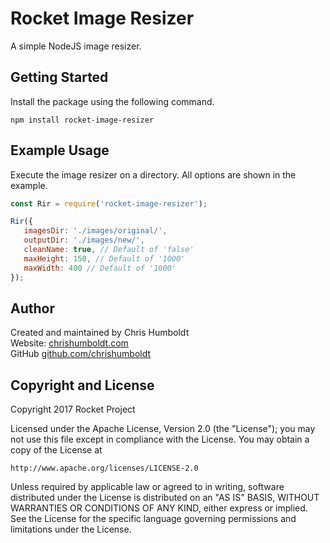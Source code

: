 # Rocket Image Resizer

A simple NodeJS image resizer.

## Getting Started
Install the package using the following command.

```
npm install rocket-image-resizer
```

## Example Usage
Execute the image resizer on a directory. All options are shown in the example.

```javascript
const Rir = require('rocket-image-resizer');

Rir({
   imagesDir: './images/original/',
   outputDir: './images/new/',
   cleanName: true, // Default of 'false'
   maxHeight: 150, // Default of '1000'
   maxWidth: 400 // Default of '1000'
});
```

## Author
Created and maintained by Chris Humboldt<br>
Website: <a href="http://chrishumboldt.com/">chrishumboldt.com</a><br>
GitHub <a href="https://github.com/chrishumboldt">github.com/chrishumboldt</a><br>

## Copyright and License
Copyright 2017 Rocket Project

Licensed under the Apache License, Version 2.0 (the "License");
you may not use this file except in compliance with the License.
You may obtain a copy of the License at

    http://www.apache.org/licenses/LICENSE-2.0

Unless required by applicable law or agreed to in writing, software
distributed under the License is distributed on an "AS IS" BASIS,
WITHOUT WARRANTIES OR CONDITIONS OF ANY KIND, either express or implied.
See the License for the specific language governing permissions and
limitations under the License.
